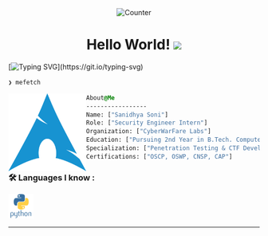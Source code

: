 
<div id="counter", align="center">
  <img src="https://komarev.com/ghpvc/?username=Shivanshdgr8&style=flat-square&color=green" alt="Counter"/>
 </div>

<h1 align="center">
  Hello World!
  <img src="https://media.giphy.com/media/RqCkhwVvVRWOOrDoI6/giphy.gif" width="40px"/>
</h1>


[![Typing SVG](https://readme-typing-svg.demolab.com?font=Fira+Code&pause=1000&random=false&width=435&lines=Hi+i+am+Sanidhya%2C+working+as+Security+Engineer+Intern+@+CyberWarFare+Labs;Sometimes+I+play+CTFs+Sometimes+I+develop+them.)](https://git.io/typing-svg)

```css
❯ mefetch
```

<div style="display:block;text-align:left"><img align="left" src="https://raw.githubusercontent.com/warl0ckwraith/warl0ckwraith/main/arch.png" border="0" style="width:156px;">
  
  ```css
  About@Me
  -----------------
  Name: ["Sanidhya Soni"]
  Role: ["Security Engineer Intern"]
  Organization: ["CyberWarFare Labs"]
  Education: ["Pursuing 2nd Year in B.Tech. Computer Science Engineering"]
  Specialization: ["Penetration Testing & CTF Development"]
  Certifications: ["OSCP, OSWP, CNSP, CAP"]
```
### :hammer_and_wrench: Languages I know :

<div>
  <img src="https://github.com/devicons/devicon/blob/master/icons/python/python-original-wordmark.svg" title="Python" alt="Python" width="50" height="50"/>&nbsp;
</div>

---



